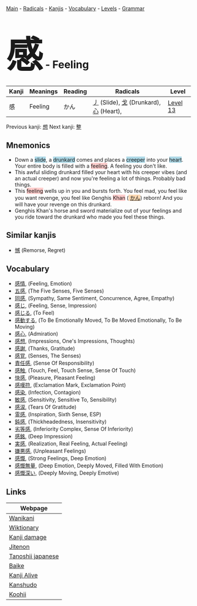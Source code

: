 <style> bigfont {font-size: 100px}</style>
[Main](../index.md) -
[Radicals](../radicals.md) -
[Kanjis](../kanjis.md) -
[Vocabulary](../vocabulary.md) -
[Levels](../levels.md) -
[Grammar](../grammar.md)
# <bigfont> 感</bigfont> - Feeling 

| Kanji | Meanings | Reading | Radicals | Level |
| --- | --- | --- | --- | --- |
| 感 | Feeling | かん | [丿](../radicals/丿.md) (Slide), [戈](../radicals/戈.md) (Drunkard), [心](../radicals/心.md) (Heart),  | [Level 13](../levels/wk_level13.md) |

Previous kanji: [想](想.md) Next kanji: [整](整.md) 

## Mnemonics
 * Down a <span style="background-color:#ADD8E6"> slide</span>, a <span style="background-color:#ADD8E6"> drunkard</span> comes and places a <span style="background-color:#ADD8E6"> creeper</span> into your <span style="background-color:#ADD8E6"> heart</span>. Your entire body is filled with a <span style="background-color:#ffcccb"> feeling</span>. A feeling you don't like.
* This awful sliding drunkard filled your heart with his creeper vibes (and an actual creeper) and now you're feeling a lot of things. Probably bad things.
* This <span style="background-color:#ffcccb"> feeling</span> wells up in you and bursts forth. You feel mad, you feel like you want revenge, you feel like Genghis <span style="background-color:#ffcccb"> Khan</span> (<span style="background-color:#fed8b1"> [かん](https://jisho.org/search/かん)</span>) reborn! And you will have your revenge on this drunkard.
* Genghis Khan's horse and sword materialize out of your feelings and you ride toward the drunkard who made you feel these things.


## Similar kanjis
 * [憾](憾.md) (Remorse, Regret)


## Vocabulary
 * [感情](../vocabulary/感.md), (Feeling, Emotion)
* [五感](../vocabulary/感.md), (The Five Senses, Five Senses)
* [同感](../vocabulary/感.md), (Sympathy, Same Sentiment, Concurrence, Agree, Empathy)
* [感じ](../vocabulary/感.md), (Feeling, Sense, Impression)
* [感じる](../vocabulary/感.md), (To Feel)
* [感動する](../vocabulary/感.md), (To Be Emotionally Moved, To Be Moved Emotionally, To Be Moving)
* [感心](../vocabulary/感.md), (Admiration)
* [感想](../vocabulary/感.md), (Impressions, One's Impressions, Thoughts)
* [感謝](../vocabulary/感.md), (Thanks, Gratitude)
* [感覚](../vocabulary/感.md), (Senses, The Senses)
* [責任感](../vocabulary/感.md), (Sense Of Responsibility)
* [感触](../vocabulary/感.md), (Touch, Feel, Touch Sense, Sense Of Touch)
* [快感](../vocabulary/感.md), (Pleasure, Pleasant Feeling)
* [感嘆符](../vocabulary/感.md), (Exclamation Mark, Exclamation Point)
* [感染](../vocabulary/感.md), (Infection, Contagion)
* [敏感](../vocabulary/感.md), (Sensitivity, Sensitive To, Sensibility)
* [感涙](../vocabulary/感.md), (Tears Of Gratitude)
* [霊感](../vocabulary/感.md), (Inspiration, Sixth Sense, ESP)
* [鈍感](../vocabulary/感.md), (Thickheadedness, Insensitivity)
* [劣等感](../vocabulary/感.md), (Inferiority Complex, Sense Of Inferiority)
* [感銘](../vocabulary/感.md), (Deep Impression)
* [実感](../vocabulary/感.md), (Realization, Real Feeling, Actual Feeling)
* [嫌悪感](../vocabulary/感.md), (Unpleasant Feelings)
* [感慨](../vocabulary/感.md), (Strong Feelings, Deep Emotion)
* [感慨無量](../vocabulary/感.md), (Deep Emotion, Deeply Moved, Filled With Emotion)
* [感慨深い](../vocabulary/感.md), (Deeply Moving, Deeply Emotive)



## Links 

| Webpage |
| --- |
| [Wanikani          ](https://www.wanikani.com/kanji/感) |
| [Wiktionary        ](https://en.wiktionary.org/wiki/感) |
| [Kanji damage      ](http://www.kanjidamage.com/kanji/search?utf8=✓&q=感) |
| [Jitenon           ](https://jitenon.com/kanji/感) |
| [Tanoshii japanese ](https://www.tanoshiijapanese.com/dictionary/kanji.cfm?k=感) |
| [Baike             ](https://baike.baidu.com/item/感) |
| [Kanji Alive       ](https://app.kanjialive.com/感) |
| [Kanshudo          ](https://www.kanshudo.com/searchmn?q=感) |
| [Koohii            ](https://kanji.koohii.com/study/kanji/感) |
